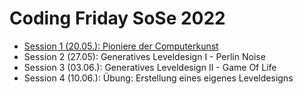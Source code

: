 # Coding Friday SoSe 2022

* [Session 1 (20.05.): Pioniere der Computerkunst](https://github.com/juliannetzer/zweites_studienjahr_sose_2022/blob/master/Session1.md)
* Session 2 (27.05): Generatives Leveldesign I - Perlin Noise
* Session 3 (03.06.): Generatives Leveldesign II - Game Of Life
* Session 4 (10.06.): Übung: Erstellung eines eigenes Leveldesigns 
